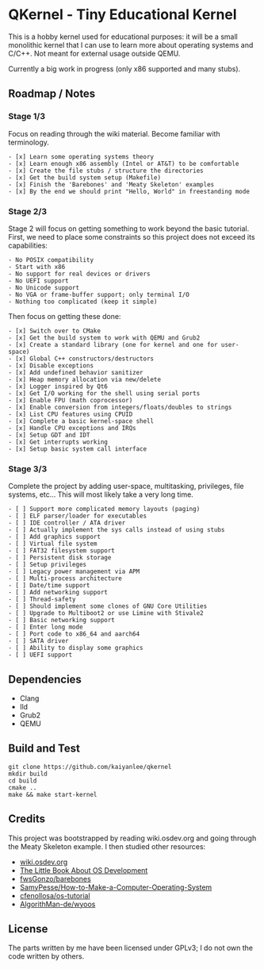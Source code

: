 # QKernel - Tiny Educational Kernel

This is a hobby kernel used for educational purposes: it will be a small monolithic kernel that I can use to learn more about operating systems and C/C++. Not meant for external usage outside QEMU.

Currently a big work in progress (only x86 supported and many stubs).

## Roadmap / Notes

### Stage 1/3

Focus on reading through the wiki material. Become familiar with terminology.

```
- [x] Learn some operating systems theory
- [x] Learn enough x86 assembly (Intel or AT&T) to be comfortable
- [x] Create the file stubs / structure the directories
- [x] Get the build system setup (Makefile)
- [x] Finish the 'Barebones' and 'Meaty Skeleton' examples
- [x] By the end we should print "Hello, World" in freestanding mode
```

### Stage 2/3

Stage 2 will focus on getting something to work beyond the basic tutorial. First, we need to place some constraints so this project does not exceed its capabilities:

```
- No POSIX compatibility
- Start with x86
- No support for real devices or drivers
- No UEFI support
- No Unicode support
- No VGA or frame-buffer support; only terminal I/O
- Nothing too complicated (keep it simple)
```

Then focus on getting these done:

```
- [x] Switch over to CMake
- [x] Get the build system to work with QEMU and Grub2
- [x] Create a standard library (one for kernel and one for user-space)
- [x] Global C++ constructors/destructors
- [x] Disable exceptions
- [x] Add undefined behavior sanitizer
- [x] Heap memory allocation via new/delete
- [x] Logger inspired by Qt6
- [x] Get I/O working for the shell using serial ports
- [x] Enable FPU (math coprocessor)
- [x] Enable conversion from integers/floats/doubles to strings
- [x] List CPU features using CPUID
- [x] Complete a basic kernel-space shell
- [x] Handle CPU exceptions and IRQs
- [x] Setup GDT and IDT
- [x] Get interrupts working
- [x] Setup basic system call interface
```

### Stage 3/3

Complete the project by adding user-space, multitasking, privileges, file systems, etc... This will most likely take a very long time.

```
- [ ] Support more complicated memory layouts (paging)
- [ ] ELF parser/loader for executables
- [ ] IDE controller / ATA driver
- [ ] Actually implement the sys calls instead of using stubs
- [ ] Add graphics support
- [ ] Virtual file system
- [ ] FAT32 filesystem support
- [ ] Persistent disk storage
- [ ] Setup privileges
- [ ] Legacy power management via APM
- [ ] Multi-process architecture
- [ ] Date/time support
- [ ] Add networking support
- [ ] Thread-safety
- [ ] Should implement some clones of GNU Core Utilities
- [ ] Upgrade to Multiboot2 or use Limine with Stivale2
- [ ] Basic networking support
- [ ] Enter long mode
- [ ] Port code to x86_64 and aarch64
- [ ] SATA driver
- [ ] Ability to display some graphics
- [ ] UEFI support
```

## Dependencies

- Clang
- lld
- Grub2
- QEMU

## Build and Test

```
git clone https://github.com/kaiyanlee/qkernel
mkdir build
cd build
cmake ..
make && make start-kernel
```

## Credits

This project was bootstrapped by reading wiki.osdev.org and going through the Meaty Skeleton example. I then studied other resources:

- [wiki.osdev.org](https://wiki.osdev.org/)
- [The Little Book About OS Development](https://littleosbook.github.io/#the-serial-ports)
- [fwsGonzo/barebones](https://github.com/fwsGonzo/barebones)
- [SamyPesse/How-to-Make-a-Computer-Operating-System](https://github.com/SamyPesse/How-to-Make-a-Computer-Operating-System)
- [cfenollosa/os-tutorial](https://github.com/cfenollosa/os-tutorial)
- [AlgorithMan-de/wyoos](https://github.com/AlgorithMan-de/wyoos)

## License

The parts written by me have been licensed under GPLv3; I do not own the code written by others.
